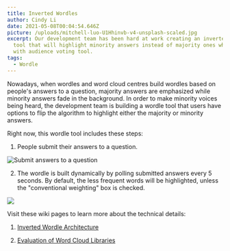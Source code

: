 ```yaml
---
title: Inverted Wordles
author: Cindy Li
date: 2021-05-08T00:04:54.646Z
picture: /uploads/mitchell-luo-U1Hhinvb-v4-unsplash-scaled.jpg
excerpt: Our development team has been hard at work creating an inverted Wordle
  tool that will highlight minority answers instead of majority ones when used
  with audience voting tool.
tags:
  - Wordle
---
```

Nowadays, when wordles and word cloud centres build wordles based on people's answers to a question, majority answers are emphasized while minority answers fade in the background. In order to make minority voices being heard, the development team is building a wordle tool that users have options to flip the algorithm to highlight either the majority or minority answers.

Right now, this wordle tool includes these steps:

1. People submit their answers to a question.

![Submit answers to a question](/uploads/question.png)

2. The wordle is built dynamically by polling submitted answers every 5 seconds. By default, the less frequent words will be highlighted, unless the "conventional weighting" box is checked.

![](/uploads/wordle.png)

Visit these wiki pages to learn more about the technical details:

1. [Inverted Wordle Architecture](https://wiki.fluidproject.org/display/fluid/Inverted+Wordles+Architecture)

2. [Evaluation of Word Cloud Libraries](https://wiki.fluidproject.org/display/fluid/Evaluation+of+word+cloud+libraries)
